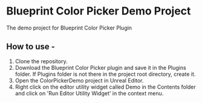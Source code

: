 # Blueprint Color Picker Demo Project

The demo project for Blueprint Color Picker Plugin

## How to use -

1. Clone the repository.
2. Download the Blueprint Color Picker plugin and save it in the Plugins folder. If Plugins folder is not there in the project root directory, create it.
3. Open the ColorPickerDemo project in Unreal Editor.
4. Right click on the editor utility widget called Demo in the Contents folder and click on 'Run Editor Utility Widget' in the context menu.
